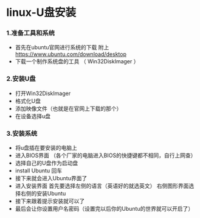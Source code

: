 # linux-U盘安装

### 1.准备工具和系统

* 首先在ubuntu官网进行系统的下载  附上 https://www.ubuntu.com/download/desktop
* 下载一个制作系统盘的工具  （ Win32DiskImager ）

### 2.安装U盘

* 打开Win32DiskImager
* 格式化U盘
* 添加映像文件（也就是在官网上下载的那个）
* 在设备选择u盘

### 3.安装系统

* 将u盘插在要安装的电脑上
* 进入BIOS界面 （各个厂家的电脑进入BIOS的快捷键都不相同，自行上网查）
* 选择自己的U盘作为启动盘
* install Ubuntu  回车
* 接下来就会进入Ubuntu界面了
* 进入安装界面 首先要选择左侧的语言（英语好的就选英文） 右侧图形界面选择右侧的安装Ubuntu
* 接下来跟着提示安装就可以了
* 最后会让你设置用户名密码（设置完以后你的Ubuntu的世界就可以开启了）